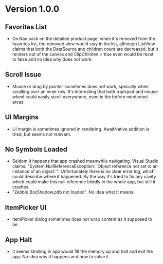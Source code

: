 # Version 1.0.0
## Favorites List
- On Nav back on the detailed product page, when it's removed from the favorites list, the removed view would stay in the list, although ListView claims that both the DataSource and children count are decreased, but it renders out of the canvas and ClipChildren = true even would be reset to false and no idea why does not work.

## Scroll Issue
- Mouse or drag by pointer sometimes does not work, specially when scrolling over an inner row. It's interesting that both trackpad and mouse wheel could easily scroll everywhere, even in the before mentioned areas.

## UI Margins
- UI margin is sometimes ignored in rendering. AwaitNative addition is tried, but seems not relevant.

## No Symbols Loaded
- Seldom it happens that app crashed meanwhile navigating. Visual Studio claims: "System.NullReferenceException: 'Object reference not set to an instance of an object.'". Unfortunately there is no clear error log, which could describe where it happened. By the way it's tried to fix any cavity which could make this null reference blindly in the whole app, but still it crashes.
- "Zebble.BoxShadow.pdb not loaded". No idea what it means.

## ItemPicker UI
- ItemPicker dialog sometimes does not wrap content as it supposed to be.

## App Halt
- It seems strolling in app would fill the memory up and halt and exit the app. No idea why it happens and how to solve it.


